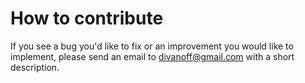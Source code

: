 # How to contribute

If you see a bug you'd like to fix or an improvement you would like to implement, please send an email to divanoff@gmail.com with a short description. 
